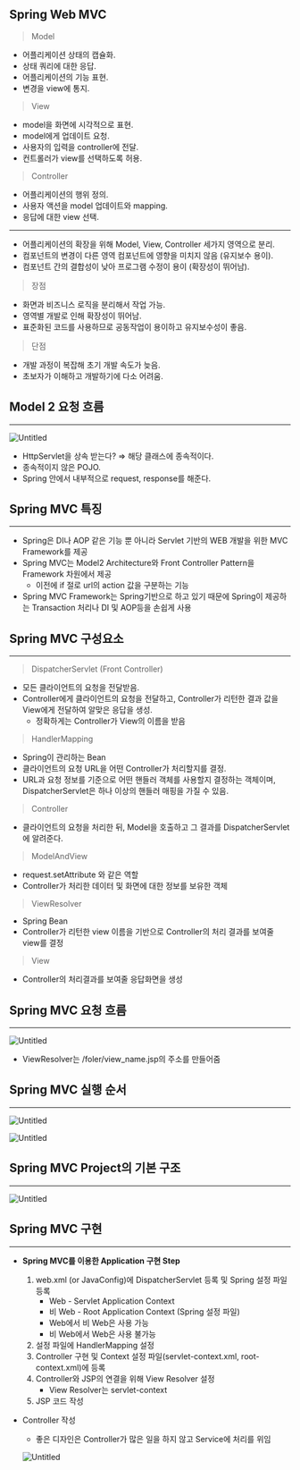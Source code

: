 ## Spring Web MVC

> Model
> 
- 어플리케이션 상태의 캡슐화.
- 상태 쿼리에 대한 응답.
- 어플리케이션의 기능 표현.
- 변경을 view에 통지.

> View
> 
- model을 화면에 시각적으로 표현.
- model에게 업데이트 요청.
- 사용자의 입력을 controller에 전달.
- 컨트롤러가 view를 선택하도록 허용.

> Controller
> 
- 어플리케이션의 행위 정의.
- 사용자 액션을 model 업데이트와 mapping.
- 응답에 대한 view 선택.

---

- 어플리케이션의 확장을 위해 Model, View, Controller 세가지 영역으로 분리.
- 컴포넌트의 변경이 다른 영역 컴포넌트에 영향을 미치지 않음 (유지보수 용이).
- 컴포넌트 간의 결합성이 낮아 프로그램 수정이 용이 (확장성이 뛰어남).

> 장점
> 
- 화면과 비즈니스 로직을 분리해서 작업 가능.
- 영역별 개발로 인해 확장성이 뛰어남.
- 표준화된 코드를 사용하므로 공동작업이 용이하고 유지보수성이 좋음.

> 단점
> 
- 개발 과정이 복잡해 초기 개발 속도가 늦음.
- 초보자가 이해하고 개발하기에 다소 어려움.

## Model 2 요청 흐름

---

![Untitled](https://prod-files-secure.s3.us-west-2.amazonaws.com/609d46e8-84fd-4b9e-9a41-bd47c7d63d8e/1994a625-d96d-4cd2-87ba-68af5df5ee85/Untitled.png)

- HttpServlet을 상속 받는다? ⇒ 해당 클래스에 종속적이다.
- 종속적이지 않은 POJO.
- Spring 안에서 내부적으로 request, response를 해준다.

## Spring MVC 특징

---

- Spring은 DI나 AOP 같은 기능 뿐 아니라 Servlet 기반의 WEB 개발을 위한 MVC Framework를 제공
- Spring MVC는 Model2 Architecture와 Front Controller Pattern을 Framework 차원에서 제공
    - 이전에 if 절로 url의 action 값을 구분하는 기능
- Spring MVC Framework는 Spring기반으로 하고 있기 때문에 Spring이 제공하는 Transaction 처리나 DI 및 AOP등을 손쉽게 사용

## Spring MVC 구성요소

---

> DispatcherServlet (Front Controller)
> 
- 모든 클라이언트의 요청을 전달받음.
- Controller에게 클라이언트의 요청을 전달하고, Controller가 리턴한 결과 값을 View에게 전달하여 알맞은 응답을 생성.
    - 정확하게는 Controller가 View의 이름을 받음

> HandlerMapping
> 
- Spring이 관리하는 Bean
- 클라이언트의 요청 URL을 어떤 Controller가 처리할지를 결정.
- URL과 요청 정보를 기준으로 어떤 핸들러 객체를 사용할지 결정하는 객체이며, DispatcherServlet은 하나 이상의 핸들러 매핑을 가질 수 있음.

> Controller
> 
- 클라이언트의 요청을 처리한 뒤, Model을 호출하고 그 결과를 DispatcherServlet에 알려준다.

> ModelAndView
> 
- request.setAttribute 와 같은 역할
- Controller가 처리한 데이터 및 화면에 대한 정보를 보유한 객체

> ViewResolver
> 
- Spring Bean
- Controller가 리턴한 view 이름을 기반으로 Controller의 처리 결과를 보여줄 view를 결정

> View
> 
- Controller의 처리결과를 보여줄 응답화면을 생성

## Spring MVC 요청 흐름

---

![Untitled](https://prod-files-secure.s3.us-west-2.amazonaws.com/609d46e8-84fd-4b9e-9a41-bd47c7d63d8e/7aa58e4c-ac6a-402a-8543-b6b4f9387485/Untitled.png)

- ViewResolver는 /foler/view_name.jsp의 주소를 만들어줌

## Spring MVC 실행 순서

---

![Untitled](https://prod-files-secure.s3.us-west-2.amazonaws.com/609d46e8-84fd-4b9e-9a41-bd47c7d63d8e/80626c39-d478-4805-b846-8386f2954c9d/Untitled.png)

![Untitled](https://prod-files-secure.s3.us-west-2.amazonaws.com/609d46e8-84fd-4b9e-9a41-bd47c7d63d8e/34067ccf-1cbd-4be4-ba19-c216e7b0df87/Untitled.png)

## Spring MVC Project의 기본 구조

---

![Untitled](https://prod-files-secure.s3.us-west-2.amazonaws.com/609d46e8-84fd-4b9e-9a41-bd47c7d63d8e/726069d1-00e0-4cd2-8581-84993bd06d1e/Untitled.png)

## Spring MVC 구현

---

- **Spring MVC를 이용한 Application 구현 Step**
    1. web.xml (or JavaConfig)에 DispatcherServlet 등록 및 Spring 설정 파일 등록
        - Web - Servlet Application Context
        - 비 Web - Root Application Context (Spring 설정 파일)
        - Web에서 비 Web은 사용 가능
        - 비 Web에서 Web은 사용 불가능
    2. 설정 파일에 HandlerMapping 설정
    3. Controller 구현 및 Context 설정 파일(servlet-context.xml, root-context.xml)에 등록
    4. Controller와 JSP의 연결을 위해 View Resolver 설정
        - View Resolver는 servlet-context
    5. JSP 코드 작성
- Controller 작성
    - 좋은 디자인은 Controller가 많은 일을 하지 않고 Service에 처리를 위임
    
    ![Untitled](https://prod-files-secure.s3.us-west-2.amazonaws.com/609d46e8-84fd-4b9e-9a41-bd47c7d63d8e/b80f2648-94f1-4dac-9704-de739c50b512/Untitled.png)
